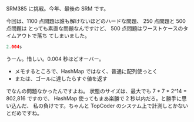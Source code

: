 <!--
title: SRM385
date: 2007-12-27
-->

SRM385 に挑戦。今年、最後の SRM です。

今回は、1100 点問題は誰も解けないほどのハードな問題、 250 点問題と 500 点問題は
とっても素直な問題なんですけど、 500 点問題はワーストケースのタイムアウトで落ち
てしまいました。

```java
2.004s
```

うーん。惜しい。0.004 秒ほどオーバー。

- メモするところで、HashMap ではなく、普通に配列使っとく
- または、ゴールに達したらすぐ値を返す

でなんの問題なかったんですよね。 状態のサイズは、最大でも 7 \* 7 \* 2\^14 =
802,816 ですので、 HashMap 使ってもまあ楽勝で 2 秒以内だろ。と勝手に思い込んだ、
私の負けです。ちゃんと TopCoder のシステム上で計測しとかないとだめですね。
